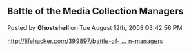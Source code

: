 ## Battle of the Media Collection Managers
Posted by **Ghostshell** on Tue August 12th, 2008 03:42:56 PM

<!-- m --><a class="postlink" href="http://lifehacker.com/399897/battle-of-the-media-collection-managers">http://lifehacker.com/399897/battle-of- ... n-managers</a><!-- m -->
